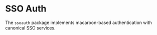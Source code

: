 SSO Auth
========

The `ssoauth` package implements macaroon-based authentication with canonical
SSO services.
